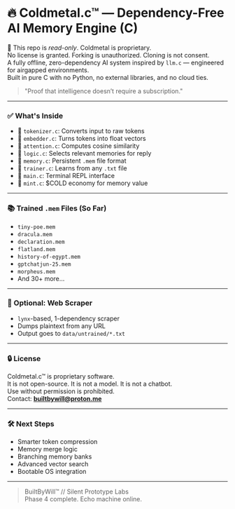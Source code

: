 # 🔥 Coldmetal.c™ — Dependency-Free AI Memory Engine (C)  
📌 This repo is *read-only*. Coldmetal is proprietary.  
No license is granted. Forking is unauthorized. Cloning is not consent.  
A fully offline, zero-dependency AI system inspired by `llm.c` — engineered for airgapped environments.  
Built in pure C with no Python, no external libraries, and no cloud ties.

> "Proof that intelligence doesn’t require a subscription."

---

### ✅ What's Inside

- 🧠 `tokenizer.c`: Converts input to raw tokens  
- 🧩 `embedder.c`: Turns tokens into float vectors  
- 🎯 `attention.c`: Computes cosine similarity  
- 🧠 `logic.c`: Selects relevant memories for reply  
- 💾 `memory.c`: Persistent `.mem` file format  
- 🔁 `trainer.c`: Learns from any `.txt` file  
- 🤖 `main.c`: Terminal REPL interface  
- 💸 `mint.c`: $COLD economy for memory value  

---

### 📚 Trained `.mem` Files (So Far)

- `tiny-poe.mem`  
- `dracula.mem`  
- `declaration.mem`  
- `flatland.mem`  
- `history-of-egypt.mem`  
- `gptchatjun-25.mem`  
- `morpheus.mem`  
- And 30+ more…

---

### 🔧 Optional: Web Scraper

- `lynx`-based, 1-dependency scraper  
- Dumps plaintext from any URL  
- Output goes to `data/untrained/*.txt`

---

### 🔒 License

Coldmetal.c™ is proprietary software.  
It is not open-source. It is not a model. It is not a chatbot.  
Use without permission is prohibited.  
Contact: **builtbywill@proton.me**

---

### 🛠️ Next Steps

- Smarter token compression  
- Memory merge logic  
- Branching memory banks  
- Advanced vector search  
- Bootable OS integration  

---

> BuiltByWill™ // Silent Prototype Labs  
> Phase 4 complete. Echo machine online.
